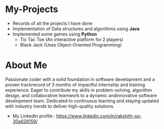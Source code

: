 # My-Projects
- Records of all the projects I have done
- Implementation of Data structures and algorithms using **Java**
- Implemented some games using **Python**
  - Tic Tac Toe (An interactive platform for 2 players)
  - Black Jack (Uses Object-Oriented Programming)

# About Me
Passionate coder with a solid foundation in software development and a proven trackrecord of 3 months of impactful internship and training experience. Eager to contribute my skills in problem-solving, algorithm design, and collaborative teamwork to a dynamic andinnovative software development team. Dedicated to continuous learning and staying updated with industry trends to deliver high-quality solutions.
- My LinkedIn profile : https://www.linkedin.com/in/rakshith-sp-30a628159/
